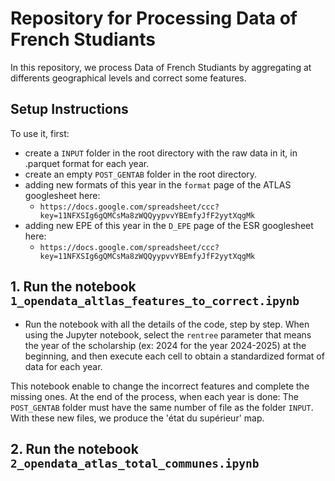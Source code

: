 # Repository for Processing Data of French Studiants

In this repository, we process Data of French Studiants by aggregating at differents geographical levels and correct some features.

## Setup Instructions

To use it, first:

- create a `INPUT` folder in the root directory with the raw data in it, in .parquet format for each year.
- create an empty `POST_GENTAB` folder in the root directory.
- adding new formats of this year in the `format` page of the ATLAS googlesheet here:
  - `https://docs.google.com/spreadsheet/ccc?key=11NFXSIg6gQMCsMa8zWQQyypvvYBEmfyJfF2yytXqgMk`
- adding new EPE of this year in the `D_EPE` page of the ESR googlesheet here:
  - `https://docs.google.com/spreadsheet/ccc?key=11NFXSIg6gQMCsMa8zWQQyypvvYBEmfyJfF2yytXqgMk`

## 1. Run the notebook `1_opendata_altlas_features_to_correct.ipynb`

- Run the notebook with all the details of the code, step by step. When using the Jupyter notebook, select the `rentree` parameter that means the year of the scholarship (ex: 2024 for the year 2024-2025) at the beginning, and then execute each cell to obtain a standardized format of data for each year.

This notebook enable to change the incorrect features and complete the missing ones. At the end of the process, when each year is done: The `POST_GENTAB` folder must have the same number of file as the folder `INPUT`. With these new files, we produce the 'état du supérieur' map.

## 2. Run the notebook `2_opendata_atlas_total_communes.ipynb`
